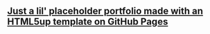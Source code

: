 ## [Just a lil' placeholder portfolio made with an HTML5up template on GitHub Pages](https://fairy-scary.github.io/)
